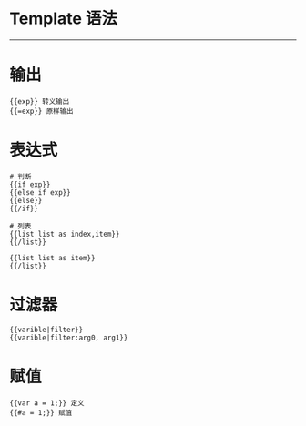 # Template 语法
------------------


# 输出
```
{{exp}} 转义输出
{{=exp}} 原样输出
```

# 表达式
```
# 判断
{{if exp}}
{{else if exp}}
{{else}}
{{/if}}

# 列表
{{list list as index,item}}
{{/list}}

{{list list as item}}
{{/list}}
```

# 过滤器
```
{{varible|filter}}
{{varible|filter:arg0, arg1}}
```


# 赋值
```
{{var a = 1;}} 定义
{{#a = 1;}} 赋值
```